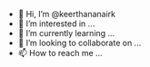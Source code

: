- 👋 Hi, I’m @keerthananairk
- 👀 I’m interested in ...
- 🌱 I’m currently learning ...
- 💞️ I’m looking to collaborate on ...
- 📫 How to reach me ...

<!---
keerthananairk/keerthananairk is a ✨ special ✨ repository because its `README.md` (this file) appears on your GitHub profile.
You can click the Preview link to take a look at your changes.
--->
